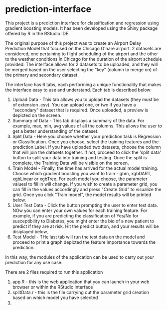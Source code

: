 # prediction-interface
This project is a prediction interface for classification and regression using gradient boosting models. It has been developed using the Shiny package offered by R in the RStudio IDE.

The original purpose of this project was to create an Airport Delay Prediction Model that focused on the Chicago O'hare airport. 2 datasets are considered, one pertaining to flight scheduling of the airport and the other to the weather conditions in Chicago for the duration of the airport schedule provided. The interface allows for 2 datasets to be uploaded, and they will be merged based on the user selecting the "key" (column to merge on) of the primary and secondary dataset. 

The interface has 6 tabs, each performing a unique functionality that makes the interface easy to use and understand. Each tab is described below: 
1) Upload Data - This tab allows you to upload the datasets (they must be of extension .csv). You can upload one, or two if you have a "secondary" dataset that is required. Once uploaded, a preview is depicted on the screen.
2) Summary of Data - This tab displays a summary of the data. For example, max, min, avg values of all the columns. This allows the user to get a better understanding of the dataset. 
3) Split Data - Here you choose whether your prediction task is Regression or Classification. Once you choose, select the training features and the prediction Label. If you have uploaded two datasets, choose the column that will join the datasets together. If not, proceed to click the 'split data' button to split your data into training and testing. Once the split is complete, the Training Data will be visible on the screen.
4) Train Model - Finally, the time has arrived for the actual model training. Choose which gradient boosting you want to train - gbm, xgbDART, xgbLinear or xgbTree. For each model you choose, the parameter valuesl to fill in will change. If you wish to create a parameter grid, you can fill in the values accordingly and press "Create Grid" to visualize the grid. Once you click "Train model", the model results will be printed below. 
5) User Test Data - Click the button prompting the user to enter test data. NOw you can enter your own values for each training feature. For example, if you are predicting the classification of Yes/No for susceptibility to Diabetes, you might enter the bio of a new patient to predict if they are at risk. Hit the predict button, and your results will be disiplayed below,
6) Test Model - THe last tab will run the test data on the model and proceed to print a graph depicted the feature importance towards the prediction. 

In this way, the modules of the application can be used to carry out your prediction for any use case. 

There are 2 files required to run this application 
1) app.R - this is the web application that you can launch in your web browser or within the RStudio interface
2) splitData.r - this is the file carrying out the parameter grid creation based on which model you have selected
3) 
